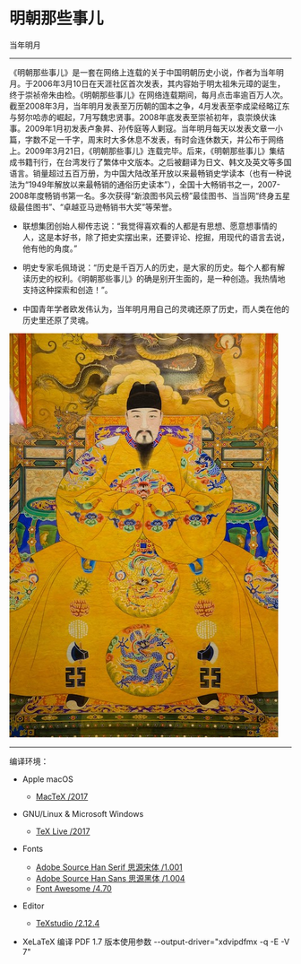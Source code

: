 # 明朝那些事儿
当年明月

---
《明朝那些事儿》是一套在网络上连载的关于中国明朝历史小说，作者为当年明月。于2006年3月10日在天涯社区首次发表，其内容始于明太祖朱元璋的诞生，终于崇祯帝朱由检。《明朝那些事儿》在网络连载期间，每月点击率逾百万人次。截至2008年3月，当年明月发表至万历朝的国本之争，4月发表至李成梁经略辽东与努尔哈赤的崛起，7月写魏忠贤事。2008年底发表至崇祯初年，袁崇焕伏诛事。2009年1月初发表卢象昇、孙传庭等人剿寇。当年明月每天以发表文章一小篇，字数不足一千字，周末时大多休息不发表，有时会连休数天，并公布于网络上。2009年3月21日，《明朝那些事儿》连载完毕。后来，《明朝那些事儿》集结成书籍刊行，在台湾发行了繁体中文版本。之后被翻译为日文、韩文及英文等多国语言。销量超过五百万册，为中国大陆改革开放以来最畅销史学读本（也有一种说法为“1949年解放以来最畅销的通俗历史读本”），全国十大畅销书之一，2007-2008年度畅销书第一名。多次获得“新浪图书风云榜”最佳图书、当当网“终身五星级最佳图书”、“卓越亚马逊畅销书大奖”等荣誉。

+ 联想集团创始人柳传志说：“我觉得喜欢看的人都是有思想、愿意想事情的人，这是本好书，除了把史实摆出来，还要评论、挖掘，用现代的语言去说，他有他的角度。”

+ 明史专家毛佩琦说：“历史是千百万人的历史，是大家的历史。每个人都有解读历史的权利。《明朝那些事儿》的确是别开生面的，是一种创造。我热情地支持这种探索和创造！”。　　

+ 中国青年学者欧发伟认为，当年明月用自己的灵魂还原了历史，而人类在他的历史里还原了灵魂。


![明朝那些事儿 · 当年明月](https://github.com/M-Mono/m-mono.github.io/raw/master/images/Frontmatter_Stories-about-Ming-Dynasty.jpg)

---
编译环境：

+ Apple macOS
  - [MacTeX /2017](https://www.tug.org/mactex/)


+ GNU/Linux & Microsoft Windows
  - [TeX Live /2017](https://www.tug.org/texlive/)


+ Fonts
  - [Adobe Source Han Serif 思源宋体 /1.001](https://adobe.ly/SourceHanSerif)
  - [Adobe Source Han Sans 思源黑体 /1.004](https://adobe.ly/SourceHanSans)
  - [Font Awesome /4.70](https://github.com/FortAwesome/Font-Awesome)


+ Editor
  - [TeXstudio /2.12.4](http://texstudio.sourceforge.net/)


+ XeLaTeX 编译 PDF 1.7 版本使用参数 --output-driver="xdvipdfmx -q -E -V 7"
